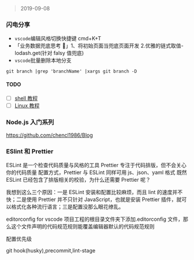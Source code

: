 > 2019-09-08

### 闪电分享

- `vscode`编辑风格切换快捷键 cmd+K+T
- 「业务数据兜底思考 🤔」1、将初始页面当兜底页面开发 2.优雅的链式取值-lodash.get(针对 falsy 值兜底)
- `vscode`批量删除本地分支

```#Bash
git branch |grep 'branchName' |xargs git branch -D
```

#### TODO

- [ ] [shell 教程](https://www.runoob.com/linux/linux-shell-basic-operators.html)
- [ ] [Linux 教程](https://www.runoob.com/linux/linux-comm-mkdir.html)

### Node.js 入门系列

https://github.com/chencl1986/Blog

### ESlint 和 Prettier

ESLint 是一个检查代码质量与风格的工具
Prettier 专注于代码排版，但不会关心你的代码质量
配置方式，Prettier 与 ESLint 同样可用 js、json、yaml 格式
既然 ESLint 已经包含了排版相关的校验，为什么还需要 Prettier 呢？

我想到这么三个原因：一是 ESLint 安装和配置比较麻烦，而且 lint 的速度并不快；二是使用 Prettier 并不只针对 JavaScript，也就是安装 Prettier 插件，就可以格式化各种流行语言；三是配置没那么眼花缭乱。

editorconfig for vscode
项目工程的根目录文件夹下添加.editorconfig 文件，那么这个文件声明的代码规范规则能覆盖编辑器默认的代码规范规则

配置优先级

git hook(husky),precommit,lint-stage
